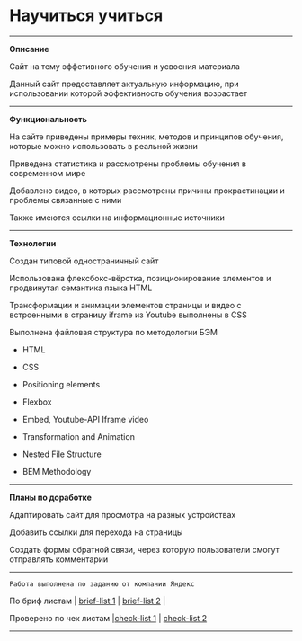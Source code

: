 # __Научиться учиться__
***
__Описание__

Сайт на тему эффетивного обучения и усвоения материала

Данный сайт предоставляет актуальную информацию, при использовании которой эффективность обучения возрастает


***
__Функциональность__

На сайте приведены примеры техник, методов и принципов обучения, которые можно использовать в реальной жизни

Приведена статистика и рассмотрены проблемы обучения в современном мире

Добавлено видео, в которых рассмотрены причины прокрастинации и проблемы связанные с ними

Также имеются ссылки на информационные источники
***
__Технологии__

Создан типовой одностраничный сайт

Использована флексбокс-вёрстка, позиционирование элементов и продвинутая семантика языка HTML

Трансформации и анимации элементов страницы и видео с встроенными в страницу iframe из Youtube выполнены в CSS

Выполнена файловая структура по методологии БЭМ

* HTML

* CSS

* Positioning elements 

* Flexbox

* Embed, Youtube-API Iframe video

* Transformation and Animation 

* Nested File Structure 

* BEM Methodology

---
__Планы по доработке__

Адаптировать сайт для просмотра на разных устройствах

Добавить ссылки для перехода на страницы

Создать формы обратной связи, через которую пользователи смогут отправлять комментарии

___

    Работа выполнена по заданию от компании Яндекс
По бриф листам  | [brief-list 1](https://code.s3.yandex.net/web-developer/project-1/sprint-1-brief.pdf) | [brief-list 2](https://code.s3.yandex.net/web-developer/project-1/sprint-2-brief.pdf) |

Проверено по чек листам |[check-list 1](https://code.s3.yandex.net/web-developer/checklists-pdf/new-program/checklist-1.pdf) | [check-list 2](https://code.s3.yandex.net/web-developer/checklists-pdf/new-program/checklist-2.pdf)
___


